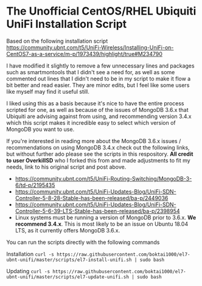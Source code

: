 # The Unofficial CentOS/RHEL Ubiquiti UniFi Installation Script

Based on the following installation script https://community.ubnt.com/t5/UniFi-Wireless/Installing-UniFi-on-CentOS7-as-a-service/m-p/1973439/highlight/true#M234790 

I have modified it slightly to remove a few unnecessary lines and packages such as smartmontools that I didn't see a need for, as well as some commented out lines that I didn't need to be in my script to make it flow a bit better and read easier. They are minor edits, but I feel like some users like myself may find it useful still.

I liked using this as a basis because it's nice to have the entire process scripted for one, as well as because of the issues of MongoDB 3.6.x that Ubiquiti are advising against from using, and recommending version 3.4.x which this script makes it incredible easy to select which version of MongoDB you want to use.

If you're interested in reading more about the MongoDB 3.6.x issues / recommendations on using MongoDB 3.4.x check out the following links, but without further ado please see the scripts in this respository. **All credit to user OverkillSD** who I forked this from and made adjustments to fit my needs, link to his original script and post above.

* https://community.ubnt.com/t5/UniFi-Routing-Switching/MongoDB-3-6/td-p/2195435
* https://community.ubnt.com/t5/UniFi-Updates-Blog/UniFi-SDN-Controller-5-8-28-Stable-has-been-released/ba-p/2449036
* https://community.ubnt.com/t5/UniFi-Updates-Blog/UniFi-SDN-Controller-5-6-39-LTS-Stable-has-been-released/ba-p/2398954
* Linux systems must be running a version of MongoDB prior to 3.6.x. **We recommend 3.4.x**. This is most likely to be an issue on Ubuntu 18.04 LTS, as it currently offers MongoDB 3.6.x.

You can run the scripts directly with the following commands

Installation
`curl -s https://raw.githubusercontent.com/boktai1000/el7-ubnt-unifi/master/scripts/el7-install-unifi.sh | sudo bash`

Updating
`curl -s https://raw.githubusercontent.com/boktai1000/el7-ubnt-unifi/master/scripts/el7-update-unifi.sh | sudo bash`
